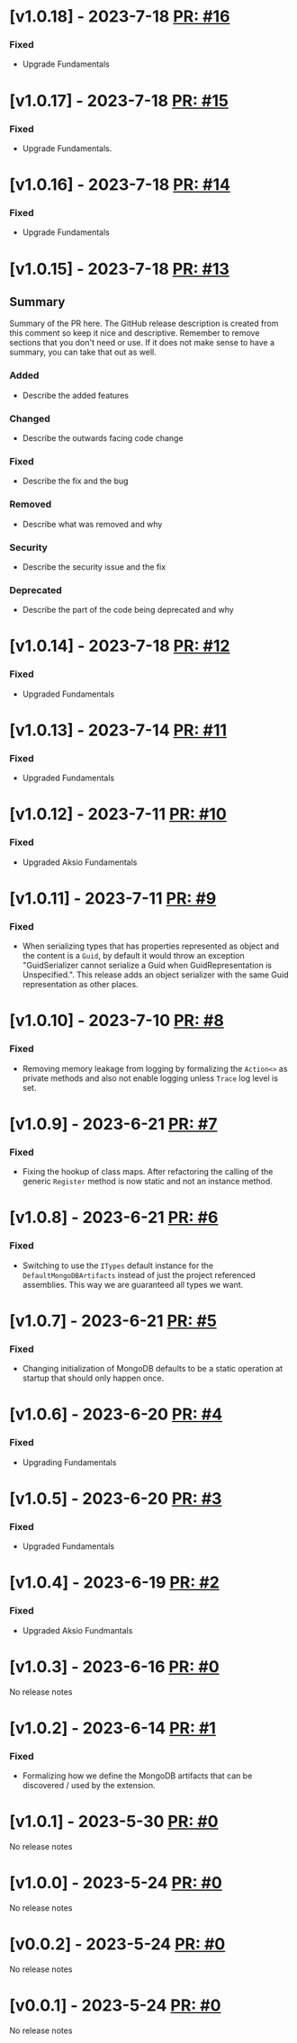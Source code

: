 # [v1.0.18] - 2023-7-18 [PR: #16](https://github.com/aksio-insurtech/MongoDB/pull/16)

### Fixed

- Upgrade Fundamentals


# [v1.0.17] - 2023-7-18 [PR: #15](https://github.com/aksio-insurtech/MongoDB/pull/15)

### Fixed

- Upgrade Fundamentals.


# [v1.0.16] - 2023-7-18 [PR: #14](https://github.com/aksio-insurtech/MongoDB/pull/14)

### Fixed

- Upgrade Fundamentals


# [v1.0.15] - 2023-7-18 [PR: #13](https://github.com/aksio-insurtech/MongoDB/pull/13)

## Summary

Summary of the PR here. The GitHub release description is created from this comment so keep it nice and descriptive.
Remember to remove sections that you don't need or use.
If it does not make sense to have a summary, you can take that out as well.

### Added

- Describe the added features

### Changed

- Describe the outwards facing code change

### Fixed

- Describe the fix and the bug

### Removed

- Describe what was removed and why

### Security

- Describe the security issue and the fix

### Deprecated

- Describe the part of the code being deprecated and why


# [v1.0.14] - 2023-7-18 [PR: #12](https://github.com/aksio-insurtech/MongoDB/pull/12)

### Fixed

- Upgraded Fundamentals


# [v1.0.13] - 2023-7-14 [PR: #11](https://github.com/aksio-insurtech/MongoDB/pull/11)

### Fixed

- Upgraded Fundamentals


# [v1.0.12] - 2023-7-11 [PR: #10](https://github.com/aksio-insurtech/MongoDB/pull/10)

### Fixed

- Upgraded Aksio Fundamentals


# [v1.0.11] - 2023-7-11 [PR: #9](https://github.com/aksio-insurtech/MongoDB/pull/9)

### Fixed

- When serializing types that has properties represented as object and the content is a `Guid`, by default it would throw an exception "GuidSerializer cannot serialize a Guid when GuidRepresentation is Unspecified.". This release adds an object serializer with the same Guid representation as other places.


# [v1.0.10] - 2023-7-10 [PR: #8](https://github.com/aksio-insurtech/MongoDB/pull/8)

### Fixed

- Removing memory leakage from logging by formalizing the `Action<>` as private methods and also not enable logging unless `Trace` log level is set.


# [v1.0.9] - 2023-6-21 [PR: #7](https://github.com/aksio-insurtech/MongoDB/pull/7)

### Fixed

- Fixing the hookup of class maps. After refactoring the calling of the generic `Register` method is now static and not an instance method.


# [v1.0.8] - 2023-6-21 [PR: #6](https://github.com/aksio-insurtech/MongoDB/pull/6)

### Fixed

- Switching to use the `ITypes` default instance for the `DefaultMongoDBArtifacts` instead of just the project referenced assemblies. This way we are guaranteed all types we want.


# [v1.0.7] - 2023-6-21 [PR: #5](https://github.com/aksio-insurtech/MongoDB/pull/5)

### Fixed

- Changing initialization of MongoDB defaults to be a static operation at startup that should only happen once. 


# [v1.0.6] - 2023-6-20 [PR: #4](https://github.com/aksio-insurtech/MongoDB/pull/4)

### Fixed

- Upgrading Fundamentals


# [v1.0.5] - 2023-6-20 [PR: #3](https://github.com/aksio-insurtech/MongoDB/pull/3)

### Fixed

- Upgraded Fundamentals


# [v1.0.4] - 2023-6-19 [PR: #2](https://github.com/aksio-insurtech/MongoDB/pull/2)

### Fixed

- Upgraded Aksio Fundmantals


# [v1.0.3] - 2023-6-16 [PR: #0]()

No release notes

# [v1.0.2] - 2023-6-14 [PR: #1](https://github.com/aksio-insurtech/MongoDB/pull/1)

### Fixed

- Formalizing how we define the MongoDB artifacts that can be discovered / used by the extension.


# [v1.0.1] - 2023-5-30 [PR: #0]()

No release notes

# [v1.0.0] - 2023-5-24 [PR: #0]()

No release notes

# [v0.0.2] - 2023-5-24 [PR: #0]()

No release notes

# [v0.0.1] - 2023-5-24 [PR: #0]()

No release notes

